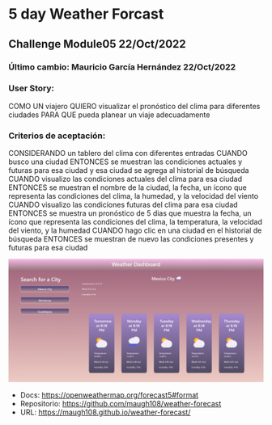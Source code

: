 # 5 day Weather Forcast
## Challenge Module05  22/Oct/2022
### Último cambio: Mauricio García Hernández 22/Oct/2022

### User Story:
COMO UN viajero
QUIERO visualizar el pronóstico del clima para diferentes ciudades
PARA QUE pueda planear un viaje adecuadamente


### Criterios de aceptación:
CONSIDERANDO un tablero del clima con diferentes entradas
CUANDO busco una ciudad
ENTONCES se muestran las condiciones actuales y futuras para esa ciudad y esa ciudad se agrega al historial de búsqueda
CUANDO visualizo las condiciones actuales del clima para esa ciudad
ENTONCES se muestran el nombre de la ciudad, la fecha, un ícono que representa las condiciones del clima, la humedad, y la velocidad del viento
CUANDO visualizo las condiciones futuras del clima para esa ciudad
ENTONCES se muestra un pronóstico de 5 dias que muestra la fecha, un ícono que representa las condiciones del clima, la temperatura, la velocidad del viento, y la humedad 
CUANDO hago clic en una ciudad en el historial de búsqueda
ENTONCES se muestran de nuevo las condiciones presentes y futuras para esa ciudad


![Preview](./assets/img/preview.png)


* Docs: https://openweathermap.org/forecast5#format
* Repositorio: https://github.com/maugh108/weather-forecast
* URL: https://maugh108.github.io/weather-forecast/